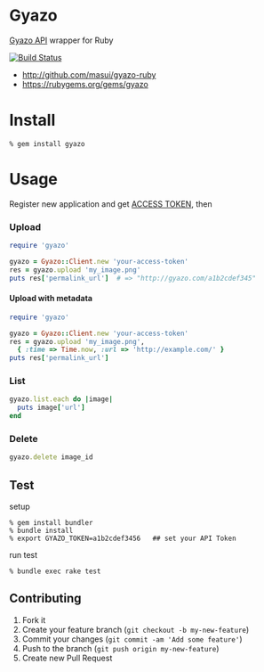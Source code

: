 Gyazo
=====
[Gyazo API](https://gyazo.com/api/docs) wrapper for Ruby

[![Build Status](https://travis-ci.org/masui/gyazo-ruby.svg?branch=master)](https://travis-ci.org/masui/gyazo-ruby)

- http://github.com/masui/gyazo-ruby
- https://rubygems.org/gems/gyazo


# Install


    % gem install gyazo


# Usage

Register new application and get [ACCESS TOKEN](https://gyazo.com/oauth/applications), then

### Upload

```ruby
require 'gyazo'

gyazo = Gyazo::Client.new 'your-access-token'
res = gyazo.upload 'my_image.png'
puts res['permalink_url']  # => "http://gyazo.com/a1b2cdef345"
```
#### Upload with metadata

```ruby
require 'gyazo'

gyazo = Gyazo::Client.new 'your-access-token'
res = gyazo.upload 'my_image.png',
  { :time => Time.now, :url => 'http://example.com/' }
puts res['permalink_url']
```

### List

```ruby
gyazo.list.each do |image|
  puts image['url']
end
```

### Delete

```ruby
gyazo.delete image_id
```


Test
----

setup

    % gem install bundler
    % bundle install
    % export GYAZO_TOKEN=a1b2cdef3456   ## set your API Token

run test

    % bundle exec rake test


Contributing
------------
1. Fork it
2. Create your feature branch (`git checkout -b my-new-feature`)
3. Commit your changes (`git commit -am 'Add some feature'`)
4. Push to the branch (`git push origin my-new-feature`)
5. Create new Pull Request
